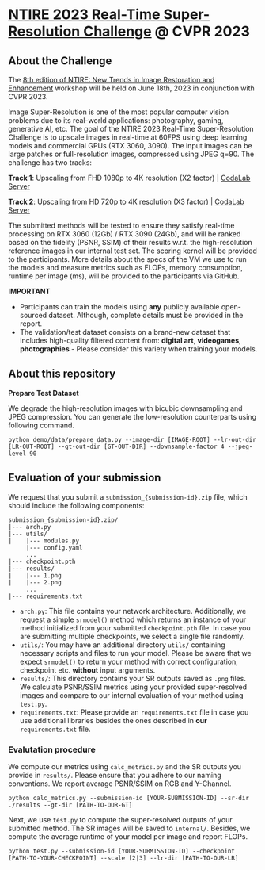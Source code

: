 # [NTIRE 2023 Real-Time Super-Resolution Challenge](https://cvlai.net/ntire/2023/) @ CVPR 2023

## About the Challenge
The [8th edition of NTIRE: New Trends in Image Restoration and Enhancement](https://cvlai.net/ntire/2023/) workshop will be held on June 18th, 2023 in conjunction with CVPR 2023.

Image Super-Resolution is one of the most popular computer vision problems due to its real-world applications: photography, gaming, generative AI, etc. The goal of the NTIRE 2023 Real-Time Super-Resolution Challenge is to upscale images in real-time at 60FPS using deep learning models and commercial GPUs (RTX 3060, 3090). 
The input images can be large patches or full-resolution images, compressed using JPEG q=90. The challenge has two tracks:

**Track 1**: Upscaling from FHD 1080p to 4K resolution (X2 factor) | [CodaLab Server](https://codalab.lisn.upsaclay.fr/competitions/10227)

**Track 2**: Upscaling from HD 720p to 4K resolution (X3 factor) | [CodaLab Server](https://codalab.lisn.upsaclay.fr/competitions/10228)

The submitted methods will be tested to ensure they satisfy real-time processing on RTX 3060 (12Gb) / RTX 3090 (24Gb), and will be ranked based on the fidelity (PSNR, SSIM) of their results w.r.t. the high-resolution reference images in our internal test set. The scoring kernel will be provided to the participants. More details about the specs of the VM we use to run the models and measure metrics such as FLOPs, memory consumption, runtime per image (ms), will be provided to the participants via GitHub.

**IMPORTANT**

* Participants can train the models using **any** publicly available open-sourced dataset. Although, complete details must be provided in the report.
* The validation/test dataset consists on a brand-new dataset that includes high-quality filtered content from: **digital art**, **videogames**, **photographies** - Please consider this variety when training your models.

## About this repository
**Prepare Test Dataset**

We degrade the high-resolution images with bicubic downsampling and JPEG compression. You can generate the low-resolution counterparts using following command.

````
python demo/data/prepare_data.py --image-dir [IMAGE-ROOT] --lr-out-dir [LR-OUT-ROOT] --gt-out-dir [GT-OUT-DIR] --downsample-factor 4 --jpeg-level 90
````

## **Evaluation of your submission**

We request that you submit a ```submission_{submission-id}.zip``` file, which should include the following components:

```
submission_{submission-id}.zip/
|--- arch.py
|--- utils/
|    |--- modules.py
     |--- config.yaml
     ...
|--- checkpoint.pth
|--- results/
|    |--- 1.png
|    |--- 2.png
     ...
|--- requirements.txt
```

* ```arch.py```: This file contains your network architecture. Additionally, we request a simple ```srmodel()``` method which returns an instance of your method initialized from your submitted ```checkpoint.pth``` file. In case you are submitting multiple checkpoints, we select a single file randomly. 
* ```utils/```: You may have an additional directory ```utils/``` containing necessary scripts and files to run your model. Please be aware that we expect ```srmodel()``` to return your method with correct configuration, checkpoint etc. **without** input arguments.
* ```results/```: This directory contains your SR outputs saved as ```.png``` files. We calculate PSNR/SSIM metrics using your provided super-resolved images and compare to our internal evaluation of your method using ```test.py```.
* ```requirements.txt```: Please provide an ```requirements.txt``` file in case you use additional libraries besides the ones described in **our** ```requirements.txt``` file.

### Evalutation procedure

We compute our metrics using ```calc_metrics.py``` and the SR outputs you provide in ```results/```. Please ensure that you adhere to our naming conventions. We report average PSNR/SSIM on RGB and Y-Channel.
```
python calc_metrics.py --submission-id [YOUR-SUBMISSION-ID] --sr-dir ./results --gt-dir [PATH-TO-OUR-GT]
```
Next, we use ```test.py``` to compute the super-resolved outputs of your submitted method. The SR images will be saved to ```internal/```. Besides, we compute the average runtime of your model per image and report FLOPs.
```
python test.py --submission-id [YOUR-SUBMISSION-ID] --checkpoint [PATH-TO-YOUR-CHECKPOINT] --scale [2|3] --lr-dir [PATH-TO-OUR-LR]
``` 
